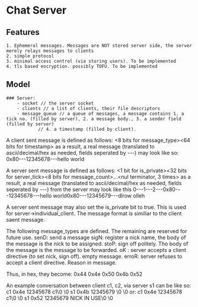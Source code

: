 # Chat Server
## Features
	1. Ephemeral messages. Messages are NOT stored server side, the server merely relays messages to clients
	2. simple protocol
	3. minimal access control (via storing users). To be implemented
	4. tls based encryption. possibly TOFU. To be implemented

## Model
	### Server:
		- socket // the server socket
		- clients // a list of clients, their file descriptors
		- message_queue // a queue of messages, a message contains 1. a tick no. (filled by server), 2. a message body., 3. a sender field (filled by server)
				// 4. a timestamp (filled by client).

A client sent message is defined as follows:
	<8 bits for message_type><64 bits for timestamp><message><nul terminator>
as a result, a real message (translated to ascii/decimal/hex as needed, fields seperated by ---) may look like so:
	0x80---12345678---hello world<nul>

A server sent message is defined as follows:
	<1 bit for is_private><32 bits for server_tick><8 bits for message_count><message1 as defined above><nul terminator><next message>...<nul terminator, 3 times>
as a result, a real message (translated to ascii/decimal/hex as needed, fields seperated by ---) from the server may look like this
	0---1---2---0x80---12345678---hello world<nul><nul>0x80---12345679---dlrow olleh<nul><nul><nul>

A server sent message may also set the is_private bit to true. This is used for server->individual_client. The message format is similiar to the client saent message.

The following message_types are defined. The remaining are reserved for future use.
	senD: send a message
	sigN: register a nick name, the body of the message is the nick to be assigned.
	stoP: sign off politely. Tho body of the message is the message to be forwarded.
	oK  : server accepts a client directive (to set nick, sign off). empty message.
       erroR: server refuses to accept a client directive. Reason in message.
	
Thus, in hex, they become:
	0x44
	0x4e
	0x50
	0x4b
	0x52

An example conversation between client c1, c2, via server s1 can be like so:
	c1	0x4e 12345678 c1\0 \0
	s1	0x4b 12345679 \0 \0
or:
	c1	0x4e 12345678 c1\0 \0
	s1	0x52 12345679 NICK IN USE\0 \0
